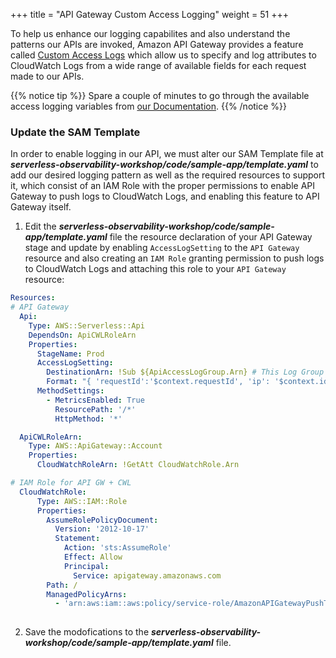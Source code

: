 +++
title = "API Gateway Custom Access Logging"
weight = 51
+++

To help us enhance our logging capabilites and also understand the patterns our APIs are invoked, Amazon API Gateway provides a feature called [Custom Access Logs](https://docs.aws.amazon.com/apigateway/latest/developerguide/set-up-logging.html) which allow us to specify and log attributes to CloudWatch Logs from a wide range of available fields for each request made to our APIs.

{{% notice tip %}}
Spare a couple of minutes to go through the available access logging variables from [our Documentation](https://docs.aws.amazon.com/apigateway/latest/developerguide/api-gateway-mapping-template-reference.html#context-variable-reference).
{{% /notice %}}

### Update the SAM Template

In order to enable logging in our API, we must alter our SAM Template file at ***serverless-observability-workshop/code/sample-app/template.yaml*** to add our desired logging pattern as well as the required resources to support it, which consist of an IAM Role with the proper permissions to enable API Gateway to push logs to CloudWatch Logs, and enabling this feature to API Gateway itself.

1. Edit the ***serverless-observability-workshop/code/sample-app/template.yaml*** file the resource declaration of your API Gateway stage and update by enabling `AccessLogSetting` to the `API Gateway` resource and also creating an `IAM Role` granting permission to push logs to CloudWatch Logs and attaching this role to your `API Gateway` resource:

  ```yaml
  Resources:
  # API Gateway
    Api:
      Type: AWS::Serverless::Api
      DependsOn: ApiCWLRoleArn
      Properties:
        StageName: Prod
        AccessLogSetting:
          DestinationArn: !Sub ${ApiAccessLogGroup.Arn} # This Log Group is already created within our SAM Template
          Format: "{ 'requestId':'$context.requestId', 'ip': '$context.identity.sourceIp', 'caller':'$context.identity.caller', 'user':'$context.identity.user','requestTime':'$context.requestTime', 'xrayTraceId':'$context.xrayTraceId', 'wafResponseCode':'$context.wafResponseCode', 'httpMethod':'$context.httpMethod','resourcePath':'$context.resourcePath', 'status':'$context.status','protocol':'$context.protocol', 'responseLength':'$context.responseLength' }"
        MethodSettings:
          - MetricsEnabled: True
            ResourcePath: '/*'
            HttpMethod: '*'

    ApiCWLRoleArn:
      Type: AWS::ApiGateway::Account
      Properties: 
        CloudWatchRoleArn: !GetAtt CloudWatchRole.Arn

  # IAM Role for API GW + CWL
    CloudWatchRole:
        Type: AWS::IAM::Role
        Properties:
          AssumeRolePolicyDocument:
            Version: '2012-10-17'
            Statement:
              Action: 'sts:AssumeRole'
              Effect: Allow
              Principal:
                Service: apigateway.amazonaws.com
          Path: /
          ManagedPolicyArns:
            - 'arn:aws:iam::aws:policy/service-role/AmazonAPIGatewayPushToCloudWatchLogs'
        
  ```

2. Save the modofications to the ***serverless-observability-workshop/code/sample-app/template.yaml*** file. 
